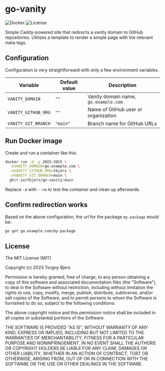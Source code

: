 # go-vanity

![Docker](https://img.shields.io/github/actions/workflow/status/tbjers/go-vanity/docker-publish.yml)
![License](https://img.shields.io/github/license/tbjers/go-vanity)

Simple Caddy-powered site that redirects a vanity domain to GitHub repositories.
Utilizes a template to render a simple page with the relevant meta tags.

## Configuration

Configuration is very straightforward with only a few environment variables.

| Variable            | Default value | Description                          |
|---------------------|---------------|--------------------------------------|
| `VANITY_DOMAIN`     | `""`          | Vanity domain name, `go.example.com` |
| `VANITY_GITHUB_ORG` | `""`          | Name of GitHub user or organization  |
| `VANITY_GIT_BRANCH` | `"main"`      | Branch name for GitHub URLs          |

## Run Docker image

Create and run a container like this:

```sh
docker run -d -p 2015:2015 \
  -eVANITY_DOMAIN=go.example.com \
  -eVANITY_GITHUB_ORG=tbjers \
  -eVANITY_GIT_BRANCH=main \
  ghcr.io/tbjers/go-vanity:main
```

Replace `-d` with `--rm` to test the container and clean up afterwards.

## Confirm redirection works

Based on the above configuration, the url for the package `my-package` would be:

```sh
go get go.example.com/my-package
```

## License

The MIT License (MIT)

Copyright (c) 2023 Torgny Bjers

Permission is hereby granted, free of charge, to any person obtaining
a copy of this software and associated documentation files (the
"Software"), to deal in the Software without restriction, including
without limitation the rights to use, copy, modify, merge, publish,
distribute, sublicense, and/or sell copies of the Software, and to
permit persons to whom the Software is furnished to do so, subject to
the following conditions:

The above copyright notice and this permission notice shall be
included in all copies or substantial portions of the Software.

THE SOFTWARE IS PROVIDED "AS IS", WITHOUT WARRANTY OF ANY KIND,
EXPRESS OR IMPLIED, INCLUDING BUT NOT LIMITED TO THE WARRANTIES OF
MERCHANTABILITY, FITNESS FOR A PARTICULAR PURPOSE AND NONINFRINGEMENT.
IN NO EVENT SHALL THE AUTHORS OR COPYRIGHT HOLDERS BE LIABLE FOR ANY
CLAIM, DAMAGES OR OTHER LIABILITY, WHETHER IN AN ACTION OF CONTRACT,
TORT OR OTHERWISE, ARISING FROM, OUT OF OR IN CONNECTION WITH THE
SOFTWARE OR THE USE OR OTHER DEALINGS IN THE SOFTWARE.
